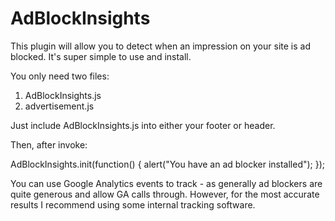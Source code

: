 AdBlockInsights
===============

This plugin will allow you to detect when an impression on your site is ad blocked. It's super simple to use and install.

You only need two files:

  1. AdBlockInsights.js
  2. advertisement.js

Just include AdBlockInsights.js into either your footer or header.

<script src="AdBlockInsights.js"></script>

Then, after invoke:

AdBlockInsights.init(function() {
  alert("You have an ad blocker installed");
});

You can use Google Analytics events to track - as generally ad blockers are quite generous and allow GA calls through. 
However, for the most accurate results I recommend using some internal tracking software.
